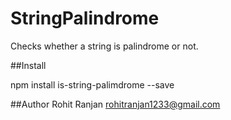 # StringPalindrome
Checks whether a string is palindrome or not.

##Install

npm install is-string-palimdrome --save

##Author
Rohit Ranjan  rohitranjan1233@gmail.com
